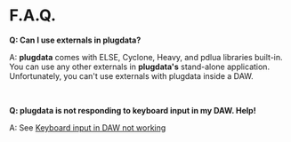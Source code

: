 # F.A.Q.

**Q: Can I use externals in plugdata?**

A: **plugdata** comes with ELSE, Cyclone, Heavy, and pdlua libraries built-in. You can use any other externals in **plugdata's** stand-alone application. Unfortunately, you can't use externals with plugdata inside a DAW.

<br>

**Q: plugdata is not responding to keyboard input in my DAW. Help!**

A: See [Keyboard input in DAW not working](Troubleshooting.md#keyboard-input-in-daw-not-working)
